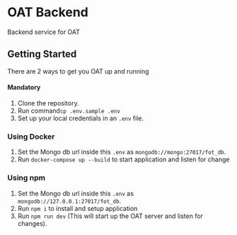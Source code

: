 # OAT Backend

Backend service for OAT

## Getting Started

There are 2 ways to get you OAT up and running

#### Mandatory
1. Clone the repository.
2. Run command`cp .env.sample .env`
3. Set up your local credentials in an `.env` file.


### Using Docker

1. Set the Mongo db url inside this `.env` as `mongodb://mongo:27017/fot_db`.
2. Run `docker-compose up --build` to start application and listen for change


### Using npm

1. Set the Mongo db url inside this `.env` as `mongodb://127.0.0.1:27017/fot_db`.
2. Run `npm i` to install and setup application
4. Run `npm run dev` (This will start up the OAT server and listen for changes).
